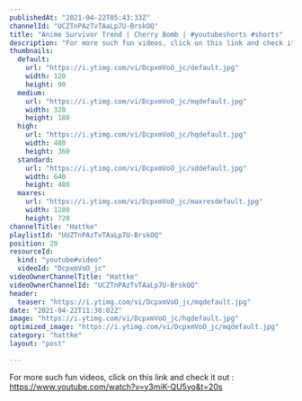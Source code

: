 ```yaml
---
publishedAt: "2021-04-22T05:43:33Z"
channelId: "UCZTnPAzTvTAaLp7U-BrskOQ"
title: "Anime Survivor Trend | Cherry Bomb | #youtubeshorts #shorts"
description: "For more such fun videos, click on this link and check it out : https://www.youtube.com/watch?v=y3miK-QU5yo&t=20s"
thumbnails:
  default:
    url: "https://i.ytimg.com/vi/DcpxmVoO_jc/default.jpg"
    width: 120
    height: 90
  medium:
    url: "https://i.ytimg.com/vi/DcpxmVoO_jc/mqdefault.jpg"
    width: 320
    height: 180
  high:
    url: "https://i.ytimg.com/vi/DcpxmVoO_jc/hqdefault.jpg"
    width: 480
    height: 360
  standard:
    url: "https://i.ytimg.com/vi/DcpxmVoO_jc/sddefault.jpg"
    width: 640
    height: 480
  maxres:
    url: "https://i.ytimg.com/vi/DcpxmVoO_jc/maxresdefault.jpg"
    width: 1280
    height: 720
channelTitle: "Hattke"
playlistId: "UUZTnPAzTvTAaLp7U-BrskOQ"
position: 20
resourceId:
  kind: "youtube#video"
  videoId: "DcpxmVoO_jc"
videoOwnerChannelTitle: "Hattke"
videoOwnerChannelId: "UCZTnPAzTvTAaLp7U-BrskOQ"
header:
  teaser: "https://i.ytimg.com/vi/DcpxmVoO_jc/mqdefault.jpg"
date: "2021-04-22T11:30:02Z"
image: "https://i.ytimg.com/vi/DcpxmVoO_jc/hqdefault.jpg"
optimized_image: "https://i.ytimg.com/vi/DcpxmVoO_jc/mqdefault.jpg"
category: "hattke"
layout: "post"

---
```

For more such fun videos, click on this link and check it out : https://www.youtube.com/watch?v=y3miK-QU5yo&t=20s